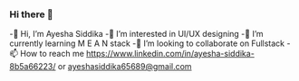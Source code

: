 ### Hi there 👋

-👋 Hi, I’m Ayesha Siddika
-👀 I’m interested in UI/UX designing
-🌱 I’m currently learning M E A N stack
-💞️ I’m looking to collaborate on Fullstack
-📫 How to reach me https://www.linkedin.com/in/ayesha-siddika-8b5a66223/ or ayeshasiddika65689@gmail.com

